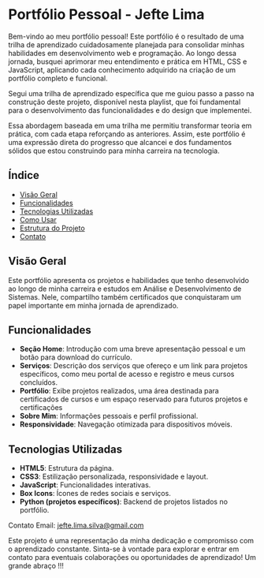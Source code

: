 # Portfólio Pessoal - Jefte Lima

Bem-vindo ao meu portfólio pessoal!
Este portfólio é o resultado de uma trilha de aprendizado cuidadosamente planejada para consolidar minhas habilidades em desenvolvimento web e programação. Ao longo dessa jornada, busquei aprimorar meu entendimento e prática em HTML, CSS e JavaScript, aplicando cada conhecimento adquirido na criação de um portfólio completo e funcional.

Segui uma trilha de aprendizado específica que me guiou passo a passo na construção deste projeto, disponível nesta playlist, que foi fundamental para o desenvolvimento das funcionalidades e do design que implementei.

Essa abordagem baseada em uma trilha me permitiu transformar teoria em prática, com cada etapa reforçando as anteriores. Assim, este portfólio é uma expressão direta do progresso que alcancei e dos fundamentos sólidos que estou construindo para minha carreira na tecnologia.

## Índice
- [Visão Geral](#visão-geral)
- [Funcionalidades](#funcionalidades)
- [Tecnologias Utilizadas](#tecnologias-utilizadas)
- [Como Usar](#como-usar)
- [Estrutura do Projeto](#estrutura-do-projeto)
- [Contato](#contato)

## Visão Geral
Este portfólio apresenta os projetos e habilidades que tenho desenvolvido ao longo de minha carreira e estudos em Análise e Desenvolvimento de Sistemas. Nele, compartilho também certificados que conquistaram um papel importante em minha jornada de aprendizado. 


## Funcionalidades
- **Seção Home**: Introdução com uma breve apresentação pessoal e um botão para download do currículo.
- **Serviços**: Descrição dos serviços que ofereço e um link para projetos específicos, como meu portal de acesso e registro e meus cursos concluídos.
- **Portfólio**: Exibe projetos realizados, uma área destinada para certificados de cursos e um espaço reservado para futuros projetos e certificações
- **Sobre Mim**: Informações pessoais e perfil profissional.
- **Responsividade**: Navegação otimizada para dispositivos móveis.

## Tecnologias Utilizadas
- **HTML5**: Estrutura da página.
- **CSS3**: Estilização personalizada, responsividade e layout.
- **JavaScript**: Funcionalidades interativas.
- **Box Icons**: Ícones de redes sociais e serviços.
- **Python (projetos específicos)**: Backend de projetos listados no portfólio.


Contato
Email: jefte.lima.silva@gmail.com

Este projeto é uma representação da minha dedicação e compromisso com o aprendizado constante. Sinta-se à vontade para explorar e entrar em contato para eventuais colaborações ou oportunidades de aprendizado! Um grande abraço !!!
